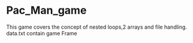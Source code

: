 # Pac_Man_game
This game covers the concept of nested loops,2 arrays and file handling. data.txt contain game Frame
